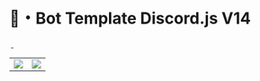 # 🤖・Bot Template Discord.js V14

<div align="center" style="width: 10px;">
    <a href="#">
      <img src="https://cdn-icons-png.flaticon.com/512/206/206597.png" alt="">
    </a>
    <a href="#">
      <img src="https://cdn-icons-png.flaticon.com/512/206/206626.png" alt="">
    </a>
</div>

<table>
  <tr>
    <td valign="top"><img src="https://cdn-icons-png.flaticon.com/512/206/206597.png"/></td>
    <td valign="top"><img src="https://cdn-icons-png.flaticon.com/512/206/206597.png"/></td>
  </tr>
</table>

